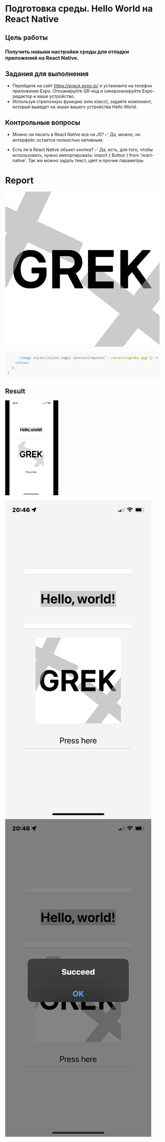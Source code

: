 # Подготовка среды. Hello World на React Native

## Цель работы

### Получить навыки настройки среды для отладки приложений на React Native.

## Задания для выполнения

- Перейдите на сайт https://snack.expo.io/ и установите на телефон приложение Expo. Отсканируйте QR-код и синхронизируйте Expo-редактор и ваше устройство.
- Используя стрелочную функцию (или класс), задайте компонент, который выведет на экран вашего устройства Hello World.

## Контрольные вопросы
- Можно ли писать в React Native все на JS?
:white_check_mark: Да, можно, но интерфейс остается полностью нативным.

- Есть ли в React Native объект кнопка?
:white_check_mark: Да, есть, для того, чтобы использовать, нужно импортировать: import { Button } from 'react-native'. Так же можно задать текст, цвет и прочие параметры.

# Report

![image](xgrekx.jpg)

![image](code_ex.png)

## Result

 ![gif](result.gif)

![image](code_ex2.PNG)
![image](code_ex3.PNG)
